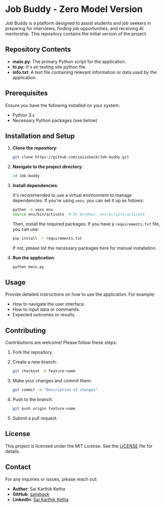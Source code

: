 # Job Buddy - Zero Model Version

Job Buddy is a platform designed to assist students and job seekers in preparing for interviews, finding job opportunities, and receiving AI mentorship. This repository contains the initial version of the project.

## Repository Contents

- **main.py**: The primary Python script for the application.
- **hi.py**: It's an testing site python file.
- **info.txt**: A text file containing relevant information or data used by the application.

## Prerequisites

Ensure you have the following installed on your system:

- Python 3.x
- Necessary Python packages (see below)

## Installation and Setup

1. **Clone the repository**:

   ```bash
   git clone https://github.com/saiisback/Job-buddy.git
   ```

2. **Navigate to the project directory**:

   ```bash
   cd Job-buddy
   ```

3. **Install dependencies**:

   It's recommended to use a virtual environment to manage dependencies. If you're using `venv`, you can set it up as follows:

   ```bash
   python -m venv env
   source env/bin/activate  # On Windows: env\Scripts\activate
   ```

   Then, install the required packages. If you have a `requirements.txt` file, you can use:

   ```bash
   pip install -r requirements.txt
   ```

   If not, please list the necessary packages here for manual installation.

4. **Run the application**:

   ```bash
   python main.py
   ```

## Usage

Provide detailed instructions on how to use the application. For example:

- How to navigate the user interface.
- How to input data or commands.
- Expected outcomes or results.

## Contributing

Contributions are welcome! Please follow these steps:

1. Fork the repository.
2. Create a new branch:

   ```bash
   git checkout -b feature-name
   ```

3. Make your changes and commit them:

   ```bash
   git commit -m "Description of changes"
   ```

4. Push to the branch:

   ```bash
   git push origin feature-name
   ```

5. Submit a pull request.

## License

This project is licensed under the MIT License. See the [LICENSE](LICENSE) file for details.

## Contact

For any inquiries or issues, please reach out:

- **Author**: Sai Karthik Ketha
- **GitHub**: [saiisback](https://github.com/saiisback)
- **LinkedIn**: [Sai Karthik Ketha](https://www.linkedin.com/in/sai-karthik-ketha/)